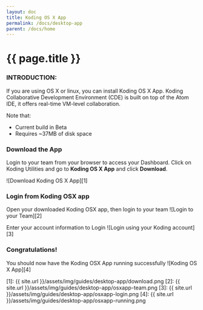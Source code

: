 ```yaml
---
layout: doc
title: Koding OS X App
permalink: /docs/desktop-app
parent: /docs/home
---
```


# {{ page.title }}

### INTRODUCTION:

If you are using OS X or linux, you can install Koding OS X App. Koding Collaborative Development Environment (CDE) is built on top of the Atom IDE, it offers real-time VM-level collaboration.

Note that:

- Current build in Beta
- Requires ~37MB of disk space

### Download the App

Login to your team from your browser to access your Dashboard. Click on Koding Utilities and go to **Koding OS X App** and click **Download**.

![Download Koding OS X App][1]

### Login from Koding OSX app

Open your downloaded Koding OSX app, then login to your team
![Login to your Team][2]

Enter your account information to Login
![Login using your Koding account][3]

### Congratulations!

You should now have the Koding OSX App running successfully
![Koding OS X App][4]

[1]: {{ site.url }}/assets/img/guides/desktop-app/download.png
[2]: {{ site.url }}/assets/img/guides/desktop-app/osxapp-team.png
[3]: {{ site.url }}/assets/img/guides/desktop-app/osxapp-login.png
[4]: {{ site.url }}/assets/img/guides/desktop-app/osxapp-running.png

